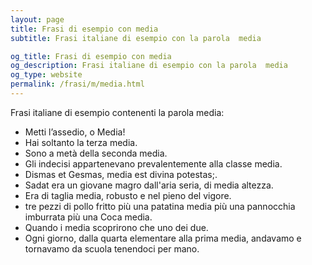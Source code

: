 ```yaml
---
layout: page
title: Frasi di esempio con media 
subtitle: Frasi italiane di esempio con la parola  media

og_title: Frasi di esempio con media 
og_description: Frasi italiane di esempio con la parola  media
og_type: website
permalink: /frasi/m/media.html
---
```


Frasi italiane di esempio contenenti la parola media:


- Metti l’assedio, o Media!
- Hai soltanto la terza media.
- Sono a metà della seconda media.
- Gli indecisi appartenevano prevalentemente alla classe media.
- Dismas et Gesmas, media est divina potestas;.
- Sadat era un giovane magro dall'aria seria, di media altezza.
- Era di taglia media, robusto e nel pieno del vigore.
- tre pezzi di pollo fritto più una patatina media più una pannocchia imburrata più una Coca media.
- Quando i media scoprirono che uno dei due.
- Ogni giorno, dalla quarta elementare alla prima media, andavamo e tornavamo da scuola tenendoci per mano.
